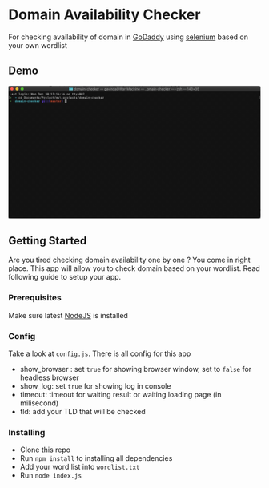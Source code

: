 # Domain Availability Checker

For checking availability of domain in [GoDaddy](https://godaddy.com) using [selenium](https://selenium.dev/) based on your own wordlist

## Demo

![demo](demo.gif)

## Getting Started

Are you tired checking domain availability one by one ? You come in right place. This app will allow you to check domain based on your wordlist. Read following guide to setup your app.

### Prerequisites

Make sure latest [NodeJS](https://nodejs.org/) is installed

### Config

Take a look at `config.js`. There is all config for this app

- show_browser : set `true` for showing browser window, set to `false` for headless browser
- show_log: set `true` for showing log in console
- timeout: timeout for waiting result or waiting loading page (in milisecond)
- tld: add your TLD that will be checked

### Installing

- Clone this repo
- Run `npm install` to installing all dependencies
- Add your word list into `wordlist.txt`
- Run `node index.js`

